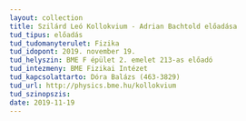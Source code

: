 ```yaml
---
layout: collection
title: Szilárd Leó Kollokvium - Adrian Bachtold előadása
tud_tipus: előadás
tud_tudomanyterulet: Fizika
tud_idopont: 2019. november 19.
tud_helyszin: BME F épület 2. emelet 213-as előadó
tud_intezmeny: BME Fizikai Intézet
tud_kapcsolattarto: Dóra Balázs (463-3829)
tud_url: http://physics.bme.hu/kollokvium
tud_szinopszis:
date: 2019-11-19
---
```

